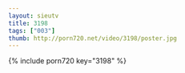 ```yaml
--- 
layout: sieutv
title: 3198
tags: ["003"]
thumb: http://porn720.net/video/3198/poster.jpg
---
```

{% include porn720 key="3198" %} 
